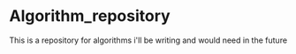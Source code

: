 # Algorithm_repository
This is a repository for algorithms i'll be writing and would need in the future
